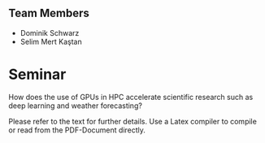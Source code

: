 ## Team Members

- Dominik Schwarz
- Selim Mert Kaştan

# Seminar 
How does the use of GPUs in HPC accelerate
scientific research such as deep learning and
weather forecasting?

Please refer to the text for further details. Use a Latex compiler to compile or read from the PDF-Document directly.
